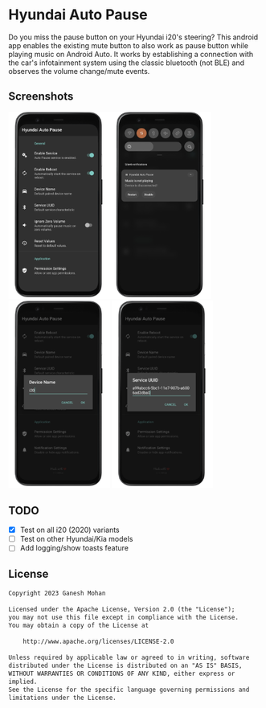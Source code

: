 Hyundai Auto Pause
====================

Do you miss the pause button on your Hyundai i20's steering? This android app enables the existing mute button to also work as pause button while playing music on Android Auto.
It works by establishing a connection with the car's infotainment system using the classic bluetooth (not BLE) and observes the volume change/mute events.

Screenshots
-----------

<img style="width:40%" src="/art/01.png"><img style="width:40%" src="/art/02.png"> <br/>
<img style="width:40%" src="/art/03.png"> <img style="width:40%" src="/art/04.png">

TODO
----

- [x] Test on all i20 (2020) variants
- [ ] Test on other Hyundai/Kia models
- [ ] Add logging/show toasts feature

License
-------

    Copyright 2023 Ganesh Mohan

    Licensed under the Apache License, Version 2.0 (the "License");
    you may not use this file except in compliance with the License.
    You may obtain a copy of the License at

        http://www.apache.org/licenses/LICENSE-2.0

    Unless required by applicable law or agreed to in writing, software
    distributed under the License is distributed on an "AS IS" BASIS,
    WITHOUT WARRANTIES OR CONDITIONS OF ANY KIND, either express or implied.
    See the License for the specific language governing permissions and
    limitations under the License.
